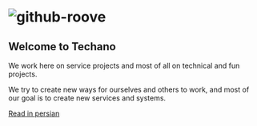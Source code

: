 # ![github-roove](https://user-images.githubusercontent.com/73333017/172097652-5516f822-111a-446c-8695-02e9aced10d3.png)

## Welcome to Techano

We work here on service projects and most of all on technical and fun projects.

We try to create new ways for ourselves and others to work, and most of our goal is to create new services and systems.

[Read in persian](https://github.com/Techano-Developers/.github/blob/main/profile/README-fa.md)
